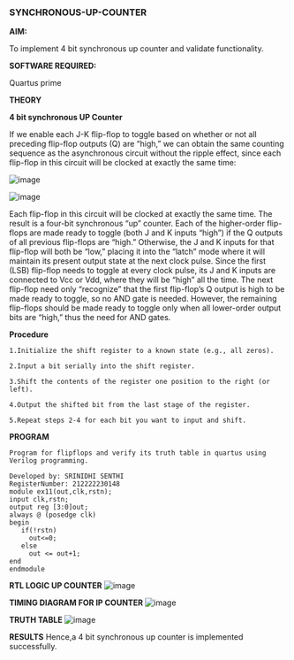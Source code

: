 ### SYNCHRONOUS-UP-COUNTER

**AIM:**

To implement 4 bit synchronous up counter and validate functionality.

**SOFTWARE REQUIRED:**

Quartus prime

**THEORY**

**4 bit synchronous UP Counter**

If we enable each J-K flip-flop to toggle based on whether or not all preceding flip-flop outputs (Q) are “high,” we can obtain the same counting sequence as the asynchronous circuit without the ripple effect, since each flip-flop in this circuit will be clocked at exactly the same time:

![image](https://github.com/naavaneetha/SYNCHRONOUS-UP-COUNTER/assets/154305477/d5db3fa0-e413-404c-b80e-b2f39d82e7e8)


![image](https://github.com/naavaneetha/SYNCHRONOUS-UP-COUNTER/assets/154305477/52cb61eb-d04b-442d-810c-31185a68410b)

Each flip-flop in this circuit will be clocked at exactly the same time.
The result is a four-bit synchronous “up” counter. Each of the higher-order flip-flops are made ready to toggle (both J and K inputs “high”) if the Q outputs of all previous flip-flops are “high.”
Otherwise, the J and K inputs for that flip-flop will both be “low,” placing it into the “latch” mode where it will maintain its present output state at the next clock pulse.
Since the first (LSB) flip-flop needs to toggle at every clock pulse, its J and K inputs are connected to Vcc or Vdd, where they will be “high” all the time.
The next flip-flop need only “recognize” that the first flip-flop’s Q output is high to be made ready to toggle, so no AND gate is needed.
However, the remaining flip-flops should be made ready to toggle only when all lower-order output bits are “high,” thus the need for AND gates.

**Procedure**
```
1.Initialize the shift register to a known state (e.g., all zeros).

2.Input a bit serially into the shift register.

3.Shift the contents of the register one position to the right (or left).

4.Output the shifted bit from the last stage of the register.

5.Repeat steps 2-4 for each bit you want to input and shift.
```

**PROGRAM**
```
Program for flipflops and verify its truth table in quartus using Verilog programming. 

Developed by: SRINIDHI SENTHI
RegisterNumber: 212222230148
module ex11(out,clk,rstn);
input clk,rstn;
output reg [3:0]out;
always @ (posedge clk)
begin
   if(!rstn)
     out<=0;
   else 
     out <= out+1;
end
endmodule

```

**RTL LOGIC UP COUNTER**
![image](https://github.com/SRINIDHISENTHILNATHAN/SYNCHRONOUS-UP-COUNTER-EXP11/assets/121373170/676fa935-41b4-4906-85ad-a098ee117bb8)

**TIMING DIAGRAM FOR IP COUNTER**
![image](https://github.com/SRINIDHISENTHILNATHAN/SYNCHRONOUS-UP-COUNTER-EXP11/assets/121373170/16e0de83-3735-4d11-9d39-7c523a304c71)

**TRUTH TABLE**
![image](https://github.com/SRINIDHISENTHILNATHAN/SYNCHRONOUS-UP-COUNTER-EXP11/assets/121373170/a13a06bf-82bb-46a4-9c2d-b56947193ec9)

**RESULTS**
Hence,a 4 bit synchronous up counter is implemented successfully.
